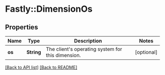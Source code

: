 # Fastly::DimensionOs

## Properties

| Name | Type | Description | Notes |
| ---- | ---- | ----------- | ----- |
| **os** | **String** | The client&#39;s operating system for this dimension. | [optional] |

[[Back to API list]](../../README.md#endpoints) [[Back to README]](../../README.md)

